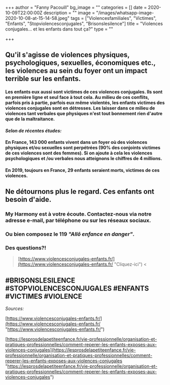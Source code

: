 +++
author = "Fanny Pacouill"
bg_image = ""
categories = []
date = 2020-10-09T22:00:00Z
description = ""
image = "/images/whatsapp-image-2020-10-08-at-15-14-58.jpeg"
tags = ["Violencesfamiliales", "Victimes", "Enfants", "Stopviolencesconjugales", "Brisonslesilence"]
title = "Violences conjugales... et les enfants dans tout ça?"
type = ""

+++
## Qu'il s'agisse de violences physiques, psychologiques, sexuelles, économiques etc., les violences au sein du foyer ont un impact terrible sur les enfants.

#### Les enfants eux aussi sont victimes de ces violences conjugales. Ils sont en première ligne et seul face à tout cela. Au milieu de ces conflits, parfois pris à partie, parfois eux même violentés, les enfants victimes des violences conjugales sont en détresses. Les laisser dans ce milieu de violences tant verbales que physiques n'est tout bonnement rien d'autre que de la maltraitance.

#### _Selon de récentes études:_

#### En France, **143 000** enfants vivent dans un foyer où des violences physiques et/ou sexuelles sont perpétrées (90% des conjoints victimes de ces violences sont des femmes). Si on ajoute à cela les violences psychologiques et /ou verbales nous atteignons le chiffres de **4 millions.**

#### En 2019, toujours en France, **29 enfants seraient morts**, victimes de ces violences.

## Ne détournons plus le regard. Ces enfants ont besoin d'aide.

### My Harmony est à votre écoute. Contactez-nous via notre adresse e-mail, par téléphone ou sur les réseaux sociaux.

### Ou bien composez le **119 _"Allô enfance en danger"_**.

### Des questions?!

> [https://www.violencesconjugales-enfants.fr/](https://www.violencesconjugales-enfants.fr/ "Cliquez-ici") <

## #BRISONSLESILENCE #STOPVIOLENCESCONJUGALES #ENFANTS #VICTIMES #VIOLENCE

_Sources:_

[https://www.violencesconjugales-enfants.fr/](https://www.violencesconjugales-enfants.fr/ "https://www.violencesconjugales-enfants.fr/")

[https://lesprosdelapetiteenfance.fr/vie-professionnelle/organisation-et-pratiques-professionnelles/comment-reperer-les-enfants-exposes-aux-violences-conjugales](https://lesprosdelapetiteenfance.fr/vie-professionnelle/organisation-et-pratiques-professionnelles/comment-reperer-les-enfants-exposes-aux-violences-conjugales "https://lesprosdelapetiteenfance.fr/vie-professionnelle/organisation-et-pratiques-professionnelles/comment-reperer-les-enfants-exposes-aux-violences-conjugales")